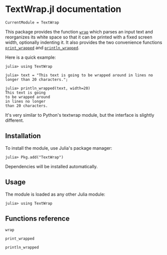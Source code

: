 # TextWrap.jl documentation

```@meta
CurrentModule = TextWrap
```

This package provides the function [`wrap`](@ref) which parses an input text and reorganizes its white space so that
it can be printed with a fixed screen width, optionally indenting it. It also provides the two convenience
functions [`print_wrapped`](@ref) and [`println_wrapped`](@ref).

Here is a quick example:

```jldoctest
julia> using TextWrap

julia> text = "This text is going to be wrapped around in lines no longer than 20 characters.";

julia> println_wrapped(text, width=20)
This text is going
to be wrapped around
in lines no longer
than 20 characters.
```

It's very similar to Python's textwrap module, but the interface is slightly different.


## Installation

To install the module, use Julia's package manager:

```
julia> Pkg.add("TextWrap")
```

Dependencies will be installed automatically.

## Usage

The module is loaded as any other Julia module:

```
julia> using TextWrap
```

## Functions reference

```@docs
wrap
```

```@docs
print_wrapped
```

```@docs
println_wrapped
```
